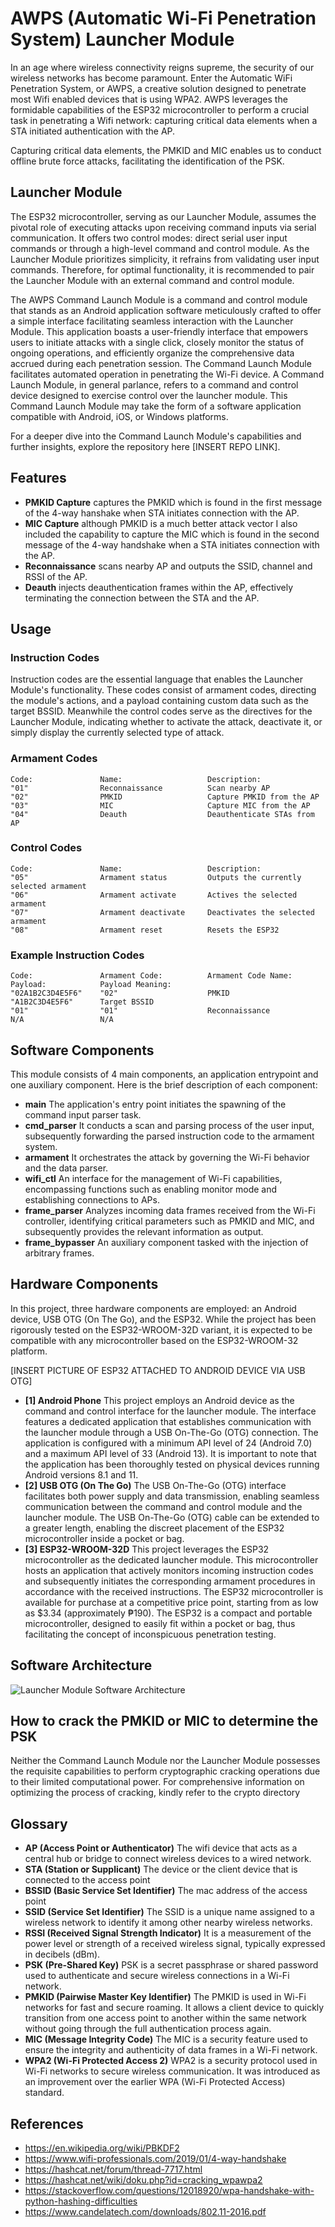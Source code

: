 # AWPS (Automatic Wi-Fi Penetration System) Launcher Module

In an age where wireless connectivity reigns supreme, the security of our wireless networks has become paramount. Enter the Automatic WiFi Penetration System, or AWPS, a creative solution designed to penetrate most Wifi enabled devices that is using WPA2. AWPS leverages the formidable capabilities of the ESP32 microcontroller to perform a crucial task in penetrating a Wifi network: capturing critical data elements when a STA initiated authentication with the AP. 

Capturing critical data elements, the PMKID and MIC enables us to conduct offline brute force attacks, facilitating the identification of the PSK.

## Launcher Module

The ESP32 microcontroller, serving as our Launcher Module, assumes the pivotal role of executing attacks upon receiving command inputs via serial communication. It offers two control modes: direct serial user input commands or through a high-level command and control module. As the Launcher Module prioritizes simplicity, it refrains from validating user input commands. Therefore, for optimal functionality, it is recommended to pair the Launcher Module with an external command and control module.

The AWPS Command Launch Module is a command and control module that stands as an Android application software meticulously crafted to offer a simple interface facilitating seamless interaction with the Launcher Module. This application boasts a user-friendly interface that empowers users to initiate attacks with a single click, closely monitor the status of ongoing operations, and efficiently organize the comprehensive data accrued during each penetration session. The Command Launch Module facilitates automated operation in penetrating the Wi-Fi device. A Command Launch Module, in general parlance, refers to a command and control device designed to exercise control over the launcher module. This Command Launch Module may take the form of a software application compatible with Android, iOS, or Windows platforms.

For a deeper dive into the Command Launch Module's capabilities and further insights, explore the repository here [INSERT REPO LINK].

## Features

- **PMKID Capture** captures the PMKID which is found in the first message of the 4-way hanshake when STA initiates connection with the AP.
- **MIC Capture** although PMKID is a much better attack vector I also included the capability to capture the MIC which is found in the second message of the 4-way handshake when a STA initiates connection with the AP.
- **Reconnaissance** scans nearby AP and outputs the SSID, channel and RSSI of the AP.
- **Deauth** injects deauthentication frames within the AP, effectively terminating the connection between the STA and the AP.

## Usage
### Instruction Codes

Instruction codes are the essential language that enables the Launcher Module's functionality. These codes consist of armament codes, directing the module's actions, and a payload containing custom data such as the target BSSID. Meanwhile the control codes serve as the directives for the Launcher Module, indicating whether to activate the attack, deactivate it, or simply display the currently selected type of attack.

### Armament Codes

```text
Code:               Name:                   Description:
"01"                Reconnaissance          Scan nearby AP
"02"                PMKID                   Capture PMKID from the AP
"03"                MIC                     Capture MIC from the AP
"04"                Deauth                  Deauthenticate STAs from AP
```

### Control Codes

```text
Code:               Name:                   Description:
"05"                Armament status         Outputs the currently selected armament
"06"                Armament activate       Actives the selected armament
"07"                Armament deactivate     Deactivates the selected armament
"08"                Armament reset          Resets the ESP32
```

### Example Instruction Codes

```text
Code:               Armament Code:          Armament Code Name:         Payload:            Payload Meaning:
"02A1B2C3D4E5F6"    "02"                    PMKID                       "A1B2C3D4E5F6"      Target BSSID        
"01"                "01"                    Reconnaissance              N/A                 N/A
```

## Software Components

This module consists of 4 main components, an application entrypoint and one auxiliary component. Here is the brief description of each component:
- **main** The application's entry point initiates the spawning of the command input parser task.
- **cmd_parser** It conducts a scan and parsing process of the user input, subsequently forwarding the parsed instruction code to the armament system.
- **armament** It orchestrates the attack by governing the Wi-Fi behavior and the data parser.
- **wifi_ctl** An interface for the management of Wi-Fi capabilities, encompassing functions such as enabling monitor mode and establishing connections to APs.
- **frame_parser** Analyzes incoming data frames received from the Wi-Fi controller, identifying critical parameters such as PMKID and MIC, and subsequently provides the relevant information as output.
- **frame_bypasser** An auxiliary component tasked with the injection of arbitrary frames.

## Hardware Components

In this project, three hardware components are employed: an Android device, USB OTG (On The Go), and the ESP32. While the project has been rigorously tested on the ESP32-WROOM-32D variant, it is expected to be compatible with any microcontroller based on the ESP32-WROOM-32 platform.

[INSERT PICTURE OF ESP32 ATTACHED TO ANDROID DEVICE VIA USB OTG]

- **[1] Android Phone** This project employs an Android device as the command and control interface for the launcher module. The interface features a dedicated application that establishes communication with the launcher module through a USB On-The-Go (OTG) connection. The application is configured with a minimum API level of 24 (Android 7.0) and a maximum API level of 33 (Android 13). It is important to note that the application has been thoroughly tested on physical devices running Android versions 8.1 and 11.
- **[2] USB OTG (On The Go)** The USB On-The-Go (OTG) interface facilitates both power supply and data transmission, enabling seamless communication between the command and control module and the launcher module. The USB On-The-Go (OTG) cable can be extended to a greater length, enabling the discreet placement of the ESP32 microcontroller inside a pocket or bag.
- **[3] ESP32-WROOM-32D** This project leverages the ESP32 microcontroller as the dedicated launcher module. This microcontroller hosts an application that actively monitors incoming instruction codes and subsequently initiates the corresponding armament procedures in accordance with the received instructions. The ESP32 microcontroller is available for purchase at a competitive price point, starting from as low as $3.34 (approximately ₱190). The ESP32 is a compact and portable microcontroller, designed to easily fit within a pocket or bag, thus facilitating the concept of inconspicuous penetration testing.

## Software Architecture

<img src="docs/Launcher-Module-Software-Architecture.png" alt="Launcher Module Software Architecture">

## How to crack the PMKID or MIC to determine the PSK

Neither the Command Launch Module nor the Launcher Module possesses the requisite capabilities to perform cryptographic cracking operations due to their limited computational power. For comprehensive information on optimizing the process of cracking, kindly refer to the crypto directory

## Glossary

- **AP (Access Point or Authenticator)** The wifi device that acts as a central hub or bridge to connect wireless devices to a wired network.
- **STA (Station or Supplicant)** The device or the client device that is connected to the access point
- **BSSID (Basic Service Set Identifier)** The mac address of the access point 
- **SSID (Service Set Identifier)** The SSID is a unique name assigned to a wireless network to identify it among other nearby wireless networks.
- **RSSI (Received Signal Strength Indicator)** It is a measurement of the power level or strength of a received wireless signal, typically expressed in decibels (dBm).
- **PSK (Pre-Shared Key)** PSK is a secret passphrase or shared password used to authenticate and secure wireless connections in a Wi-Fi network.
- **PMKID (Pairwise Master Key Identifier)** The PMKID is used in Wi-Fi networks for fast and secure roaming. It allows a client device to quickly transition from one access point to another within the same network without going through the full authentication process again. 
- **MIC (Message Integrity Code)** The MIC is a security feature used to ensure the integrity and authenticity of data frames in a Wi-Fi network.
- **WPA2 (Wi-Fi Protected Access 2)** WPA2 is a security protocol used in Wi-Fi networks to secure wireless communication. It was introduced as an improvement over the earlier WPA (Wi-Fi Protected Access) standard.

## References
- https://en.wikipedia.org/wiki/PBKDF2
- https://www.wifi-professionals.com/2019/01/4-way-handshake
- https://hashcat.net/forum/thread-7717.html
- https://hashcat.net/wiki/doku.php?id=cracking_wpawpa2
- https://stackoverflow.com/questions/12018920/wpa-handshake-with-python-hashing-difficulties
- https://www.candelatech.com/downloads/802.11-2016.pdf